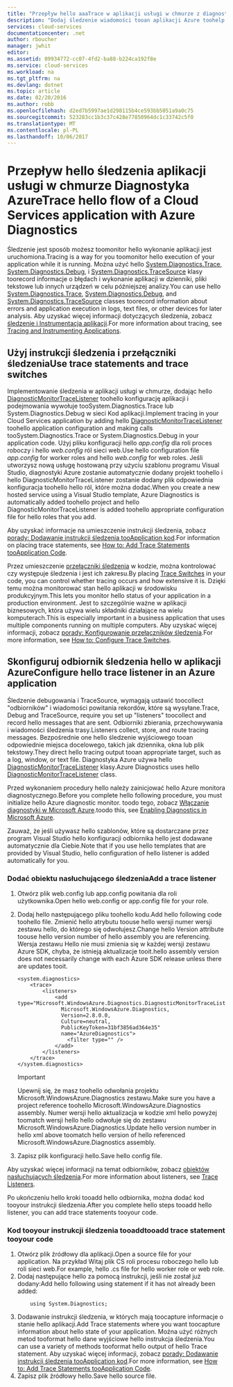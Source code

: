 ```yaml
---
title: "Przepływ hello aaaTrace w aplikacji usługi w chmurze z diagnostyki Azure | Dokumentacja firmy Microsoft"
description: "Dodaj śledzenie wiadomości tooan aplikacji Azure toohelp debugowania, pomiaru wydajności, monitorowania, analizy ruchu i innych."
services: cloud-services
documentationcenter: .net
author: rboucher
manager: jwhit
editor: 
ms.assetid: 09934772-cc07-4fd2-ba88-b224ca192f8e
ms.service: cloud-services
ms.workload: na
ms.tgt_pltfrm: na
ms.devlang: dotnet
ms.topic: article
ms.date: 02/20/2016
ms.author: robb
ms.openlocfilehash: d2ed7b5997ae1d298115b4ce593bb5051a9a0c75
ms.sourcegitcommit: 523283cc1b3c37c428e77850964dc1c33742c5f0
ms.translationtype: MT
ms.contentlocale: pl-PL
ms.lasthandoff: 10/06/2017
---
```

# <a name="trace-hello-flow-of-a-cloud-services-application-with-azure-diagnostics"></a><span data-ttu-id="131e8-103">Przepływ hello śledzenia aplikacji usługi w chmurze Diagnostyka Azure</span><span class="sxs-lookup"><span data-stu-id="131e8-103">Trace hello flow of a Cloud Services application with Azure Diagnostics</span></span>
<span data-ttu-id="131e8-104">Śledzenie jest sposób możesz toomonitor hello wykonanie aplikacji jest uruchomiona.</span><span class="sxs-lookup"><span data-stu-id="131e8-104">Tracing is a way for you toomonitor hello execution of your application while it is running.</span></span> <span data-ttu-id="131e8-105">Można użyć hello [System.Diagnostics.Trace](https://msdn.microsoft.com/library/system.diagnostics.trace.aspx), [System.Diagnostics.Debug](https://msdn.microsoft.com/library/system.diagnostics.debug.aspx), i [System.Diagnostics.TraceSource](https://msdn.microsoft.com/library/system.diagnostics.tracesource.aspx) klasy toorecord informacje o błędach i wykonanie aplikacji w dzienniki, pliki tekstowe lub innych urządzeń w celu późniejszej analizy.</span><span class="sxs-lookup"><span data-stu-id="131e8-105">You can use hello [System.Diagnostics.Trace](https://msdn.microsoft.com/library/system.diagnostics.trace.aspx), [System.Diagnostics.Debug](https://msdn.microsoft.com/library/system.diagnostics.debug.aspx), and [System.Diagnostics.TraceSource](https://msdn.microsoft.com/library/system.diagnostics.tracesource.aspx) classes toorecord information about errors and application execution in logs, text files, or other devices for later analysis.</span></span> <span data-ttu-id="131e8-106">Aby uzyskać więcej informacji dotyczących śledzenia, zobacz [śledzenie i Instrumentacja aplikacji](https://msdn.microsoft.com/library/zs6s4h68.aspx).</span><span class="sxs-lookup"><span data-stu-id="131e8-106">For more information about tracing, see [Tracing and Instrumenting Applications](https://msdn.microsoft.com/library/zs6s4h68.aspx).</span></span>

## <a name="use-trace-statements-and-trace-switches"></a><span data-ttu-id="131e8-107">Użyj instrukcji śledzenia i przełączniki śledzenia</span><span class="sxs-lookup"><span data-stu-id="131e8-107">Use trace statements and trace switches</span></span>
<span data-ttu-id="131e8-108">Implementowanie śledzenia w aplikacji usługi w chmurze, dodając hello [DiagnosticMonitorTraceListener](https://msdn.microsoft.com/library/azure/microsoft.windowsazure.diagnostics.diagnosticmonitortracelistener.aspx) toohello konfigurację aplikacji i podejmowania wywołuje tooSystem.Diagnostics.Trace lub System.Diagnostics.Debug w sieci Kod aplikacji.</span><span class="sxs-lookup"><span data-stu-id="131e8-108">Implement tracing in your Cloud Services application by adding hello [DiagnosticMonitorTraceListener](https://msdn.microsoft.com/library/azure/microsoft.windowsazure.diagnostics.diagnosticmonitortracelistener.aspx) toohello application configuration and making calls tooSystem.Diagnostics.Trace or System.Diagnostics.Debug in your application code.</span></span> <span data-ttu-id="131e8-109">Użyj pliku konfiguracji hello *app.config* dla roli proces roboczy i hello *web.config* ról sieci web.</span><span class="sxs-lookup"><span data-stu-id="131e8-109">Use hello configuration file *app.config* for worker roles and hello *web.config* for web roles.</span></span> <span data-ttu-id="131e8-110">Jeśli utworzysz nową usługę hostowaną przy użyciu szablonu programu Visual Studio, diagnostyki Azure zostanie automatycznie dodany projekt toohello i hello DiagnosticMonitorTraceListener zostanie dodany plik odpowiednia konfiguracja toohello hello ról, które można dodać.</span><span class="sxs-lookup"><span data-stu-id="131e8-110">When you create a new hosted service using a Visual Studio template, Azure Diagnostics is automatically added toohello project and hello DiagnosticMonitorTraceListener is added toohello appropriate configuration file for hello roles that you add.</span></span>

<span data-ttu-id="131e8-111">Aby uzyskać informacje na umieszczenie instrukcji śledzenia, zobacz [porady: Dodawanie instrukcji śledzenia tooApplication kod](https://msdn.microsoft.com/library/zd83saa2.aspx).</span><span class="sxs-lookup"><span data-stu-id="131e8-111">For information on placing trace statements, see [How to: Add Trace Statements tooApplication Code](https://msdn.microsoft.com/library/zd83saa2.aspx).</span></span>

<span data-ttu-id="131e8-112">Przez umieszczenie [przełączniki śledzenia](https://msdn.microsoft.com/library/3at424ac.aspx) w kodzie, można kontrolować czy występuje śledzenia i jest ich zakresu.</span><span class="sxs-lookup"><span data-stu-id="131e8-112">By placing [Trace Switches](https://msdn.microsoft.com/library/3at424ac.aspx) in your code, you can control whether tracing occurs and how extensive it is.</span></span> <span data-ttu-id="131e8-113">Dzięki temu można monitorować stan hello aplikacji w środowisku produkcyjnym.</span><span class="sxs-lookup"><span data-stu-id="131e8-113">This lets you monitor hello status of your application in a production environment.</span></span> <span data-ttu-id="131e8-114">Jest to szczególnie ważne w aplikacji biznesowych, która używa wielu składniki działające na wielu komputerach.</span><span class="sxs-lookup"><span data-stu-id="131e8-114">This is especially important in a business application that uses multiple components running on multiple computers.</span></span> <span data-ttu-id="131e8-115">Aby uzyskać więcej informacji, zobacz [porady: Konfigurowanie przełączników śledzenia](https://msdn.microsoft.com/library/t06xyy08.aspx).</span><span class="sxs-lookup"><span data-stu-id="131e8-115">For more information, see [How to: Configure Trace Switches](https://msdn.microsoft.com/library/t06xyy08.aspx).</span></span>

## <a name="configure-hello-trace-listener-in-an-azure-application"></a><span data-ttu-id="131e8-116">Skonfiguruj odbiornik śledzenia hello w aplikacji Azure</span><span class="sxs-lookup"><span data-stu-id="131e8-116">Configure hello trace listener in an Azure application</span></span>
<span data-ttu-id="131e8-117">Śledzenie debugowania i TraceSource, wymagają ustawić toocollect "odbiorników" i wiadomości powitania rekordów, które są wysyłane.</span><span class="sxs-lookup"><span data-stu-id="131e8-117">Trace, Debug and TraceSource, require you set up "listeners" toocollect and record hello messages that are sent.</span></span> <span data-ttu-id="131e8-118">Odbiorniki zbierania, przechowywania i wiadomości śledzenia trasy.</span><span class="sxs-lookup"><span data-stu-id="131e8-118">Listeners collect, store, and route tracing messages.</span></span> <span data-ttu-id="131e8-119">Bezpośrednie one hello śledzenie wyjściowego tooan odpowiednie miejsca docelowego, takich jak dziennika, okna lub plik tekstowy.</span><span class="sxs-lookup"><span data-stu-id="131e8-119">They direct hello tracing output tooan appropriate target, such as a log, window, or text file.</span></span> <span data-ttu-id="131e8-120">Diagnostyka Azure używa hello [DiagnosticMonitorTraceListener](https://msdn.microsoft.com/library/azure/microsoft.windowsazure.diagnostics.diagnosticmonitortracelistener.aspx) klasy.</span><span class="sxs-lookup"><span data-stu-id="131e8-120">Azure Diagnostics uses hello [DiagnosticMonitorTraceListener](https://msdn.microsoft.com/library/azure/microsoft.windowsazure.diagnostics.diagnosticmonitortracelistener.aspx) class.</span></span>

<span data-ttu-id="131e8-121">Przed wykonaniem procedury hello należy zainicjować hello Azure monitora diagnostycznego.</span><span class="sxs-lookup"><span data-stu-id="131e8-121">Before you complete hello following procedure, you must initialize hello Azure diagnostic monitor.</span></span> <span data-ttu-id="131e8-122">toodo tego, zobacz [Włączanie diagnostyki w Microsoft Azure](cloud-services-dotnet-diagnostics.md).</span><span class="sxs-lookup"><span data-stu-id="131e8-122">toodo this, see [Enabling Diagnostics in Microsoft Azure](cloud-services-dotnet-diagnostics.md).</span></span>

<span data-ttu-id="131e8-123">Zauważ, że jeśli używasz hello szablonów, które są dostarczane przez program Visual Studio hello konfiguracji odbiornika hello jest dodawane automatycznie dla Ciebie.</span><span class="sxs-lookup"><span data-stu-id="131e8-123">Note that if you use hello templates that are provided by Visual Studio, hello configuration of hello listener is added automatically for you.</span></span>

### <a name="add-a-trace-listener"></a><span data-ttu-id="131e8-124">Dodać obiektu nasłuchującego śledzenia</span><span class="sxs-lookup"><span data-stu-id="131e8-124">Add a trace listener</span></span>
1. <span data-ttu-id="131e8-125">Otwórz plik web.config lub app.config powitania dla roli użytkownika.</span><span class="sxs-lookup"><span data-stu-id="131e8-125">Open hello web.config or app.config file for your role.</span></span>
2. <span data-ttu-id="131e8-126">Dodaj hello następującego pliku toohello kodu.</span><span class="sxs-lookup"><span data-stu-id="131e8-126">Add hello following code toohello file.</span></span> <span data-ttu-id="131e8-127">Zmienić hello atrybutu toouse hello wersji numer wersji zestawu hello, do którego się odwołujesz.</span><span class="sxs-lookup"><span data-stu-id="131e8-127">Change hello Version attribute toouse hello version number of hello assembly you are referencing.</span></span> <span data-ttu-id="131e8-128">Wersja zestawu Hello nie musi zmienia się w każdej wersji zestawu Azure SDK, chyba, że istnieją aktualizacje tooit.</span><span class="sxs-lookup"><span data-stu-id="131e8-128">hello assembly version does not necessarily change with each Azure SDK release unless there are updates tooit.</span></span>
   
    ```
    <system.diagnostics>
        <trace>
            <listeners>
                <add type="Microsoft.WindowsAzure.Diagnostics.DiagnosticMonitorTraceListener,
                  Microsoft.WindowsAzure.Diagnostics,
                  Version=2.8.0.0,
                  Culture=neutral,
                  PublicKeyToken=31bf3856ad364e35"
                  name="AzureDiagnostics">
                    <filter type="" />
                </add>
            </listeners>
        </trace>
    </system.diagnostics>
    ```
   > [!IMPORTANT]
   > <span data-ttu-id="131e8-129">Upewnij się, że masz toohello odwołania projektu Microsoft.WindowsAzure.Diagnostics zestawu.</span><span class="sxs-lookup"><span data-stu-id="131e8-129">Make sure you have a project reference toohello Microsoft.WindowsAzure.Diagnostics assembly.</span></span> <span data-ttu-id="131e8-130">Numer wersji hello aktualizacja w kodzie xml hello powyżej toomatch wersji hello hello odwołuje się do zestawu Microsoft.WindowsAzure.Diagnostics.</span><span class="sxs-lookup"><span data-stu-id="131e8-130">Update hello version number in hello xml above toomatch hello version of hello referenced Microsoft.WindowsAzure.Diagnostics assembly.</span></span>
   > 
   > 
3. <span data-ttu-id="131e8-131">Zapisz plik konfiguracji hello.</span><span class="sxs-lookup"><span data-stu-id="131e8-131">Save hello config file.</span></span>

<span data-ttu-id="131e8-132">Aby uzyskać więcej informacji na temat odbiorników, zobacz [obiektów nasłuchujących śledzenia](https://msdn.microsoft.com/library/4y5y10s7.aspx).</span><span class="sxs-lookup"><span data-stu-id="131e8-132">For more information about listeners, see [Trace Listeners](https://msdn.microsoft.com/library/4y5y10s7.aspx).</span></span>

<span data-ttu-id="131e8-133">Po ukończeniu hello kroki tooadd hello odbiornika, można dodać kod tooyour instrukcji śledzenia.</span><span class="sxs-lookup"><span data-stu-id="131e8-133">After you complete hello steps tooadd hello listener, you can add trace statements tooyour code.</span></span>

### <a name="tooadd-trace-statement-tooyour-code"></a><span data-ttu-id="131e8-134">Kod tooyour instrukcji śledzenia tooadd</span><span class="sxs-lookup"><span data-stu-id="131e8-134">tooadd trace statement tooyour code</span></span>
1. <span data-ttu-id="131e8-135">Otwórz plik źródłowy dla aplikacji.</span><span class="sxs-lookup"><span data-stu-id="131e8-135">Open a source file for your application.</span></span> <span data-ttu-id="131e8-136">Na przykład Witaj <RoleName>plik CS roli procesu roboczego hello lub roli sieci web.</span><span class="sxs-lookup"><span data-stu-id="131e8-136">For example, hello <RoleName>.cs file for hello worker role or web role.</span></span>
2. <span data-ttu-id="131e8-137">Dodaj następujące hello za pomocą instrukcji, jeśli nie został już dodany:</span><span class="sxs-lookup"><span data-stu-id="131e8-137">Add hello following using statement if it has not already been added:</span></span>
    ```
        using System.Diagnostics;
    ```
3. <span data-ttu-id="131e8-138">Dodawanie instrukcji śledzenia, w których mają toocapture informacje o stanie hello aplikacji.</span><span class="sxs-lookup"><span data-stu-id="131e8-138">Add Trace statements where you want toocapture information about hello state of your application.</span></span> <span data-ttu-id="131e8-139">Można użyć różnych metod tooformat hello dane wyjściowe hello instrukcja śledzenia.</span><span class="sxs-lookup"><span data-stu-id="131e8-139">You can use a variety of methods tooformat hello output of hello Trace statement.</span></span> <span data-ttu-id="131e8-140">Aby uzyskać więcej informacji, zobacz [porady: Dodawanie instrukcji śledzenia tooApplication kod](https://msdn.microsoft.com/library/zd83saa2.aspx).</span><span class="sxs-lookup"><span data-stu-id="131e8-140">For more information, see [How to: Add Trace Statements tooApplication Code](https://msdn.microsoft.com/library/zd83saa2.aspx).</span></span>
4. <span data-ttu-id="131e8-141">Zapisz plik źródłowy hello.</span><span class="sxs-lookup"><span data-stu-id="131e8-141">Save hello source file.</span></span>

